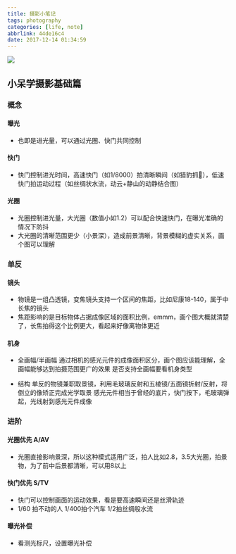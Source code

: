 ```yaml
---
title: 摄影小笔记
tags: photography
categories: [life, note]
abbrlink: 44de16c4
date: 2017-12-14 01:34:59
---
```


![](http://opo02jcsr.bkt.clouddn.com/c74c365691690ecf9e9ed5085c940e06.jpg)
<!-- more -->

## 小呆学摄影基础篇

### 概念

#### 曝光

- 也即是进光量，可以通过光圈、快门共同控制

#### 快门

- 快门控制进光时间，高速快门（如1/8000）拍清晰瞬间（如猎豹抓🐑），低速快门拍运动过程（如丝绸状水流，动云+静山的动静结合图）

#### 光圈

- 光圈控制进光量，大光圈（数值小如1.2）可以配合快速快门，在曝光准确的情况下防抖
- 大光圈的清晰范围更少（小景深），造成前景清晰，背景模糊的虚实关系，画个图可以理解

### 单反

#### 镜头

- 物镜是一组凸透镜，变焦镜头支持一个区间的焦距，比如尼康18-140，属于中长焦的镜头
- 焦距影响的是目标物体占据成像区域的面积比例，emmm，画个图大概就清楚了，长焦拍得这个比例更大，看起来好像离物体更近

#### 机身

- 全画幅/半画幅
  通过相机的感光元件的成像面积区分，画个图应该能理解，全画幅能够达到拍摄范围更广的效果
  是否支持全画幅要看机身类型

- 结构
  单反的物镜兼职取景镜，利用毛玻璃反射和五棱镜/五面镜折射/反射，将倒立的像矫正完成光学取景
  感光元件相当于曾经的底片，快门按下，毛玻璃弹起，光线射到感光元件成像

### 进阶

#### 光圈优先 A/AV

- 光圈直接影响景深，所以这种模式适用广泛，拍人比如2.8，3.5大光圈，拍景物，为了前中后景都清晰，可以用8以上

#### 快门优先 S/TV

- 快门可以控制画面的运动效果，看是要高速瞬间还是丝滑轨迹
- 1/60 拍不动的人 1/400拍个汽车  1/2拍丝绸般水流

#### 曝光补偿

- 看测光标尺，设置曝光补偿
